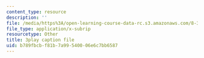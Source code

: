 ```yaml
---
content_type: resource
description: ''
file: /media/https%3A/open-learning-course-data-rc.s3.amazonaws.com/8-334-statistical-mechanics-ii-statistical-physics-of-fields-spring-2014/b789fbcbf81b7a99540006e6c7bb6587_2MaQKFHqYBw.srt
file_type: application/x-subrip
resourcetype: Other
title: 3play caption file
uid: b789fbcb-f81b-7a99-5400-06e6c7bb6587
---
```

